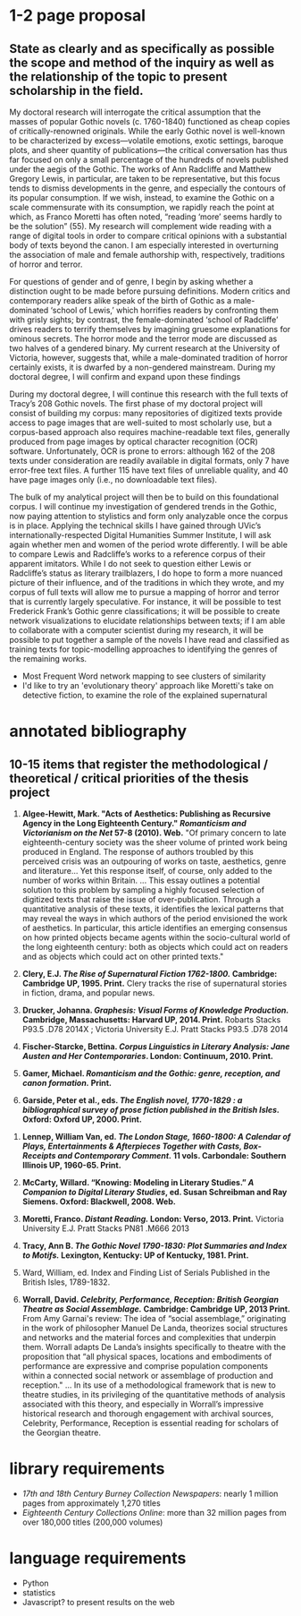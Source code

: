 # 1-2 page proposal
## State as clearly and as specifically as possible the scope and method of the inquiry as well as the relationship of the topic to present scholarship in the field.

My doctoral research will interrogate the critical assumption that the masses of popular Gothic novels (c. 1760-1840) functioned as cheap copies of critically-renowned originals. While the early Gothic novel is well-known to be characterized by excess—volatile emotions, exotic settings, baroque plots, and sheer quantity of publications—the critical conversation has thus far focused on only a small percentage of the hundreds of novels published under the aegis of the Gothic. The works of Ann Radcliffe and Matthew Gregory Lewis, in particular, are taken to be representative, but this focus tends to dismiss developments in the genre, and especially the contours of its popular consumption. If we wish, instead, to examine the Gothic on a scale commensurate with its consumption, we rapidly reach the point at which, as Franco Moretti has often noted, “reading ‘more’ seems hardly to be the solution” (55). My research will complement wide reading with a range of digital tools in order to compare critical opinions with a substantial body of texts beyond the canon. I am especially interested in overturning the association of male and female authorship with, respectively, traditions of horror and terror.

 For questions of gender and of genre, I begin by asking whether a distinction ought to be made before pursuing definitions. Modern critics and contemporary readers alike speak of the birth of Gothic as a male-dominated ‘school of Lewis,’ which horrifies readers by confronting them with grisly sights; by contrast, the female-dominated ‘school of Radcliffe’ drives readers to terrify themselves by imagining gruesome explanations for ominous secrets. The horror mode and the terror mode are discussed as two halves of a gendered binary. My current research at the University of Victoria, however, suggests that, while a male-dominated tradition of horror certainly exists, it is dwarfed by a non-gendered mainstream. During my doctoral degree, I will confirm and expand upon these findings
 
 During my doctoral degree, I will continue this research with the full texts of Tracy’s 208 Gothic novels. The first phase of my doctoral project will consist of building my corpus: many repositories of digitized texts provide access to page images that are well-suited to most scholarly use, but a corpus-based approach also requires machine-readable text files, generally produced from page images by optical character recognition (OCR) software. Unfortunately, OCR is prone to errors: although 162 of the 208 texts under consideration are readily available in digital formats, only 7 have error-free text files. A further 115 have text files of unreliable quality, and 40 have page images only (i.e., no downloadable text files).

The bulk of my analytical project will then be to build on this foundational corpus. I will continue my investigation of gendered trends in the Gothic, now paying attention to stylistics and form only analyzable once the corpus is in place. Applying the technical skills I have gained through UVic’s internationally-respected Digital Humanities Summer Institute, I will ask again whether men and women of the period wrote differently. I will be able to compare Lewis and Radcliffe’s works to a reference corpus of their apparent imitators. While I do not seek to question either Lewis or Radcliffe’s status as literary trailblazers, I do hope to form a more nuanced picture of their influence, and of the traditions in which they wrote, and my corpus of full texts will allow me to pursue a mapping of horror and terror that is currently largely speculative. For instance, it will be possible to test Frederick Frank’s Gothic genre classifications; it will be possible to create network visualizations to elucidate relationships between texts; if I am able to collaborate with a computer scientist during my research, it will be possible to put together a sample of the novels I have read and classified as training texts for topic-modelling approaches to identifying the genres of the remaining works.
* Most Frequent Word network mapping to see clusters of similarity
* I'd like to try an 'evolutionary theory' approach like Moretti's take on detective fiction, to examine the role of the explained supernatural


# annotated bibliography
## 10-15 items that register the methodological / theoretical / critical priorities of the thesis project

1. **Algee-Hewitt, Mark. "Acts of Aesthetics: Publishing as Recursive Agency in the Long Eighteenth Century." *Romanticism and Victorianism on the Net* 57-8 (2010). Web.** "Of primary concern to late eighteenth-century society was the sheer volume of printed work being produced in England. The response of authors troubled by this perceived crisis was an outpouring of works on taste, aesthetics, genre and literature... Yet this response itself, of course, only added to the number of works within Britain. ... This essay outlines a potential solution to this problem by sampling a highly focused selection of digitized texts that raise the issue of over-publication. Through a quantitative analysis of these texts, it identifies the lexical patterns that may reveal the ways in which authors of the period envisioned the work of aesthetics. In particular, this article identifies an emerging consensus on how printed objects became agents within the socio-cultural world of the long eighteenth century: both as objects which could act on readers and as objects which could act on other printed texts."

1. **Clery, E.J. *The Rise of Supernatural Fiction 1762-1800.* Cambridge: Cambridge UP, 1995. Print.** Clery tracks the rise of supernatural stories in fiction, drama, and popular news.

1. **Drucker, Johanna. *Graphesis: Visual Forms of Knowledge Production.* Cambridge, Massachusetts: Harvard UP, 2014. Print.** Robarts Stacks P93.5 .D78 2014X ; Victoria University E.J. Pratt Stacks P93.5 .D78 2014

1. **Fischer-Starcke, Bettina. *Corpus Linguistics in Literary Analysis: Jane Austen and Her Contemporaries*. London: Continuum, 2010. Print.**

1. **Gamer, Michael. *Romanticism and the Gothic: genre, reception, and canon formation.* Print.**

1. **Garside, Peter et al., eds. *The English novel, 1770-1829 : a bibliographical survey of prose fiction published in the British Isles.* Oxford: Oxford UP, 2000. Print.** 

<!-- 1. **Koch, Angela. “Gothic Bluebooks in the Princely Library of Corvey and Beyond.” *Cardiff Corvey: Reading the Romantic Text* 9 (2002): 5-25.** Includes lists of bluebooks in the collection, and a table of adaptations of novels into bluebooks. -->

1. **Lennep, William Van, ed. *The London Stage, 1660-1800: A Calendar of Plays, Entertainments & Afterpieces Together with Casts, Box-Receipts and Contemporary Comment.* 11 vols. Carbondale: Southern Illinois UP, 1960-65. Print.**

1. **McCarty, Willard. “Knowing: Modeling in Literary Studies.” *A Companion to Digital Literary Studies*, ed. Susan Schreibman and Ray Siemens. Oxford: Blackwell, 2008. Web.**

1. **Moretti, Franco. *Distant Reading.* London: Verso, 2013. Print.** Victoria University E.J. Pratt Stacks PN81 .M666 2013

1. **Tracy, Ann B. *The Gothic Novel 1790-1830: Plot Summaries and Index to Motifs.* Lexington, Kentucky: UP of Kentucky, 1981. Print.**

1. Ward, William, ed. Index and Finding List of Serials Published in the British Isles, 1789-1832.

1. **Worrall, David. *Celebrity, Performance, Reception: British Georgian Theatre as Social Assemblage.* Cambridge: Cambridge UP, 2013 Print.** From Amy Garnai's review: The idea of “social assemblage,” originating in the work of philosopher Manuel De Landa, theorizes social structures and networks and the material forces and complexities that underpin them. Worrall adapts De Landa’s insights specifically to theatre with the proposition that “all physical spaces, locations and embodiments of performance are expressive and comprise population components within a connected social network or assemblage of production and reception." ... In its use of a methodological framework that is new to theatre studies, in its privileging of the quantitative methods of analysis associated with this theory, and especially in Worrall’s impressive historical research and thorough engagement with archival sources, Celebrity, Performance, Reception is essential reading for scholars of the Georgian theatre.

# library requirements
* *17th and 18th Century Burney Collection Newspapers*: nearly 1 million pages from approximately 1,270 titles
* *Eighteenth Century Collections Online*:  more than 32 million pages from over 180,000 titles (200,000 volumes)

# language requirements
- Python
- statistics
- Javascript? to present results on the web

